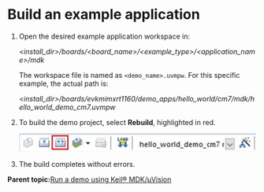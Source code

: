 # Build an example application

1.  Open the desired example application workspace in:

    *<install\_dir\>/boards/<board\_name\>/<example\_type\>/<application\_name\>/mdk*

    The workspace file is named as `<demo_name>.uvmpw`. For this specific example, the actual path is:

    *<install\_dir\>/boards/evkmimxrt1160/demo\_apps/hello\_world/cm7/mdk/hello\_world\_demo\_cm7.uvmpw*

2.  To build the demo project, select **Rebuild**, highlighted in red.

    ![](../images/keil_build_the_demo.png "Build the demo")

3.  The build completes without errors.

**Parent topic:**[Run a demo using Keil® MDK/μVision](../topics/run_a_demo_using_keil_mdk_vision.md)


